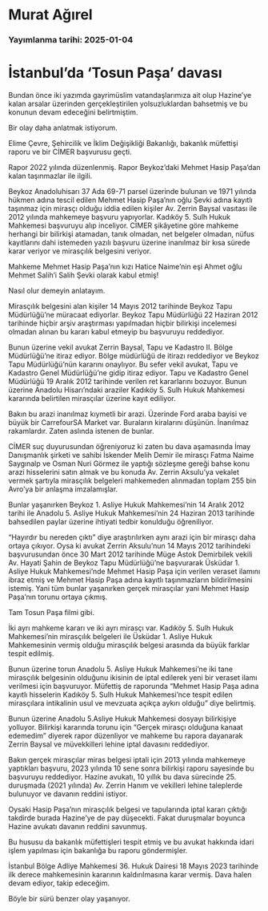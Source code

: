 # Murat Ağırel

### Yayımlanma tarihi: 2025-01-04

# İstanbul’da ‘Tosun Paşa’ davası

Bundan önce iki yazımda gayrimüslim vatandaşlarımıza ait olup Hazine’ye kalan arsalar üzerinden gerçekleştirilen yolsuzluklardan bahsetmiş ve bu konunun devam edeceğini belirtmiştim.

Bir olay daha anlatmak istiyorum.

Elime Çevre, Şehircilik ve İklim Değişikliği Bakanlığı, bakanlık müfettişi raporu ve bir CİMER başvurusu geçti.

Rapor 2022 yılında düzenlenmiş. Rapor Beykoz’daki Mehmet Hasip Paşa’dan kalan taşınmazlar ile ilgili.

Beykoz Anadoluhisarı 37 Ada 69-71 parsel üzerinde bulunan ve 1971 yılında hükmen adına tescil edilen Mehmet Hasip Paşa’nın oğlu Şevki adına kayıtlı taşınmaz için mirasçı olduğu iddia edilen kişiler Av. Zerrin Baysal vasıtası ile 2012 yılında mahkemeye başvuru yapıyorlar. Kadıköy 5. Sulh Hukuk Mahkemesi başvuruyu alıp inceliyor. CİMER şikâyetine göre mahkeme herhangi bir bilirkişi atamadan, tanık olmadan, net belgeler olmadan, nüfus kayıtlarını dahi istemeden yazılı başvuru üzerine inanılmaz bir kısa sürede karar veriyor ve mirasçılık belgesini veriyor.

Mahkeme Mehmet Hasip Paşa’nın kızı Hatice Naime’nin eşi Ahmet oğlu Mehmet Salih’i Salih Şevki olarak kabul etmiş!

Nasıl olur demeyin anlatayım.

Mirasçılık belgesini alan kişiler 14 Mayıs 2012 tarihinde Beykoz Tapu Müdürlüğü’ne müracaat ediyorlar. Beykoz Tapu Müdürlüğü 22 Haziran 2012 tarihinde hiçbir arşiv araştırması yapılmadan hiçbir bilirkişi incelemesi olmadan alınan bu kararı kabul etmeyip bu başvuruyu reddediyor.

Bunun üzerine vekil avukat Zerrin Baysal, Tapu ve Kadastro II. Bölge Müdürlüğü’ne itiraz ediyor. Bölge müdürlüğü de itirazı reddediyor ve Beykoz Tapu Müdürlüğü’nün kararını onaylıyor. Bu sefer vekil avukat, Tapu ve Kadastro Genel Müdürlüğü’ne gidip itiraz ediyor. Tapu ve Kadastro Genel Müdürlüğü 19 Aralık 2012 tarihinde verilen ret kararlarını bozuyor. Bunun üzerine Anadolu Hisarı’ndaki araziler Kadıköy 5. Sulh Hukuk Mahkemesi kararında belirtilen mirasçılar üzerine kayıt ediliyor.

Bakın bu arazi inanılmaz kıymetli bir arazi. Üzerinde Ford araba bayisi ve büyük bir CarrefourSA Market var. Buraların kiralarını düşünün. İnanılmaz rakamlardır. Zaten aslında istenen de bunlar.

CİMER suç duyurusundan öğreniyoruz ki zaten bu dava aşamasında İmay Danışmanlık şirketi ve sahibi İskender Melih Demir ile mirasçı Fatma Naime Saygınalp ve Osman Nuri Görmez ile yaptığı sözleşme gereği bahse konu arazi hisselerini satın almak ve bu konuda Av. Zerrin Aksulu’ya vekalet vermek şartıyla mirasçılık belgeleri mahkemeden alınmadan toplam 255 bin Avro’ya bir anlaşma imzalamışlar.

Bunlar yaşanırken Beykoz 1. Asliye Hukuk Mahkemesi’nin 14 Aralık 2012 tarihi ile Anadolu 5. Asliye Hukuk Mahkemesi’nin 24 Haziran 2013 tarihinde bahsedilen paylar üzerine ihtiyati tedbir konulduğu öğreniliyor.

“Hayırdır bu nereden çıktı” diye araştırılırken aynı arazi için bir mirasçı daha ortaya çıkıyor. Oysa ki avukat Zerrin Aksulu’nun 14 Mayıs 2012 tarihindeki başvurusundan önce 30 Mart 2012 tarihinde Müge Astok Demirbilek vekili Av. Hayati Şahin de Beykoz Tapu Müdürlüğü’ne başvurarak Üsküdar 1. Asliye Hukuk Mahkemesi’nde Mehmet Hasip Paşa için verilen veraset ilamını ibraz etmiş ve Mehmet Hasip Paşa adına kayıtlı taşınmazların bildirilmesini istemiş. Yani tüm bunlar yaşanırken gerçek mirasçılar yani Mehmet Hasip Paşa’nın torunu ortaya çıkmış.

Tam Tosun Paşa filmi gibi.

İki ayrı mahkeme kararı ve iki ayrı mirasçı var. Kadıköy 5. Sulh Hukuk Mahkemesi’nin mirasçılık belgeleri ile Üsküdar 1. Asliye Hukuk Mahkemesinin vermiş olduğu mirasçılık belgesi arasında da büyük farklar tespit edilmiş.

Bunun üzerine torun Anadolu 5. Asliye Hukuk Mahkemesi’ne iki tane mirasçılık belgesinin olduğunu ikisinin de iptal edilerek yeni bir veraset ilamı verilmesi için başvuruyor. Müfettiş de raporunda “Mehmet Hasip Paşa adına kayıtlı hisselerin Kadıköy 5. Sulh Hukuk Mahkemesi’nce tespit edilen mirasçılara intikalinin usul ve mevzuata açıkça aykırı olduğu” diye belirtmiş.

Bunun üzerine Anadolu 5.Asliye Hukuk Mahkemesi dosyayı bilirkişiye yolluyor. Bilirkişi kararında torunu için “Gerçek mirasçı olduğuna kanaat edemedim” diyerek rapor düzenliyor ve mahkeme bu rapora dayanarak Zerrin Baysal ve müvekkilleri lehine iptal davasını reddediyor.

Bakın gerçek mirasçılar miras belgesi iptali için 2013 yılında mahkemeye yaptıkları başvuru, 2023 yılında 10 sene sonra bilirkişi raporu sayesinde bu başvuruyu reddediyor. Hazine avukatı, 10 yıllık bu dava sürecinde 25. duruşmada (2021 yılında) Av. Zerrin Hanım ve vekilleri lehine taleplerde bulunuyor ve davanın reddini istiyor.

Oysaki Hasip Paşa’nın mirasçılık belgesi ve tapularında iptal kararı çıktığı takdirde burada Hazine’ye de pay düşecekti. Fakat duruşmalar boyunca Hazine avukatı davanın reddini savunmuş.

Bu hususu da bakanlık müfettişleri tespit etmiş ve bu avukat hakkında idari işlem yapılması için bakanlığa bu raporu göndermişler.

İstanbul Bölge Adliye Mahkemesi 36. Hukuk Dairesi 18 Mayıs 2023 tarihinde ilk derece mahkemesinin kararının kaldırılmasına karar vermiş. Dava halen devam ediyor, takip edeceğim.

Böyle bir sürü benzer olay yaşanıyor.

